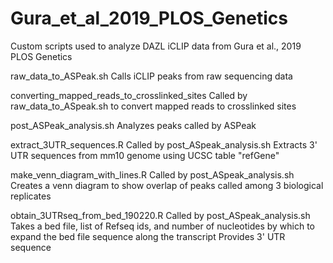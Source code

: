 # Gura_et_al_2019_PLOS_Genetics
Custom scripts used to analyze DAZL iCLIP data from Gura et al., 2019 PLOS Genetics

raw_data_to_ASPeak.sh
  Calls iCLIP peaks from raw sequencing data

converting_mapped_reads_to_crosslinked_sites
  Called by raw_data_to_ASpeak.sh to convert mapped reads to crosslinked sites

post_ASPeak_analysis.sh
Analyzes peaks called by ASPeak

extract_3UTR_sequences.R
  Called by post_ASpeak_analysis.sh
  Extracts 3' UTR sequences from mm10 genome using UCSC table "refGene"

make_venn_diagram_with_lines.R
  Called by post_ASpeak_analysis.sh
  Creates a venn diagram to show overlap of peaks called among 3 biological replicates
  
obtain_3UTRseq_from_bed_190220.R
  Called by post_ASpeak_analysis.sh
  Takes a bed file, list of Refseq ids, and number of nucleotides by which to expand the bed file sequence along the transcript
  Provides 3' UTR sequence
